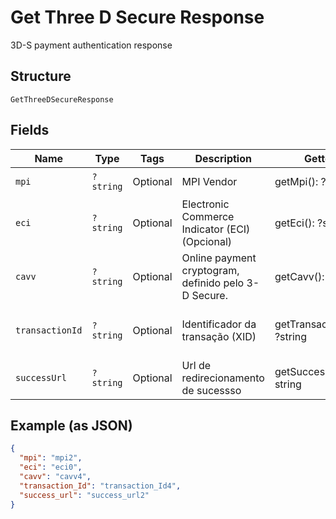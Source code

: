 
# Get Three D Secure Response

3D-S payment authentication response

## Structure

`GetThreeDSecureResponse`

## Fields

| Name | Type | Tags | Description | Getter | Setter |
|  --- | --- | --- | --- | --- | --- |
| `mpi` | `?string` | Optional | MPI Vendor | getMpi(): ?string | setMpi(?string mpi): void |
| `eci` | `?string` | Optional | Electronic Commerce Indicator (ECI) (Opcional) | getEci(): ?string | setEci(?string eci): void |
| `cavv` | `?string` | Optional | Online payment cryptogram, definido pelo 3-D Secure. | getCavv(): ?string | setCavv(?string cavv): void |
| `transactionId` | `?string` | Optional | Identificador da transação (XID) | getTransactionId(): ?string | setTransactionId(?string transactionId): void |
| `successUrl` | `?string` | Optional | Url de redirecionamento de sucessso | getSuccessUrl(): ?string | setSuccessUrl(?string successUrl): void |

## Example (as JSON)

```json
{
  "mpi": "mpi2",
  "eci": "eci0",
  "cavv": "cavv4",
  "transaction_Id": "transaction_Id4",
  "success_url": "success_url2"
}
```

